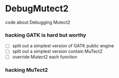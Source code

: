 # DebugMutect2
code about Debugging Mutect2

### hacking GATK is hard but worthy
- [ ] split out a simplest version of GATK public engine
- [ ] split out a simplest version contain MuTect2
- [ ] override Mutect2 each function

### hacking MuTect2




